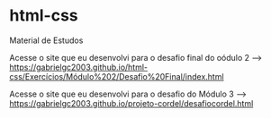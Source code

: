 # html-css
 Material de Estudos

Acesse o site que eu desenvolvi para o desafio final do oódulo 2
-->
https://gabrielgc2003.github.io/html-css/Exercícios/Módulo%202/Desafio%20Final/index.html

Acesse o site que eu desenvolvi para o desafio do Módulo 3
-->
https://gabrielgc2003.github.io/projeto-cordel/desafiocordel.html
